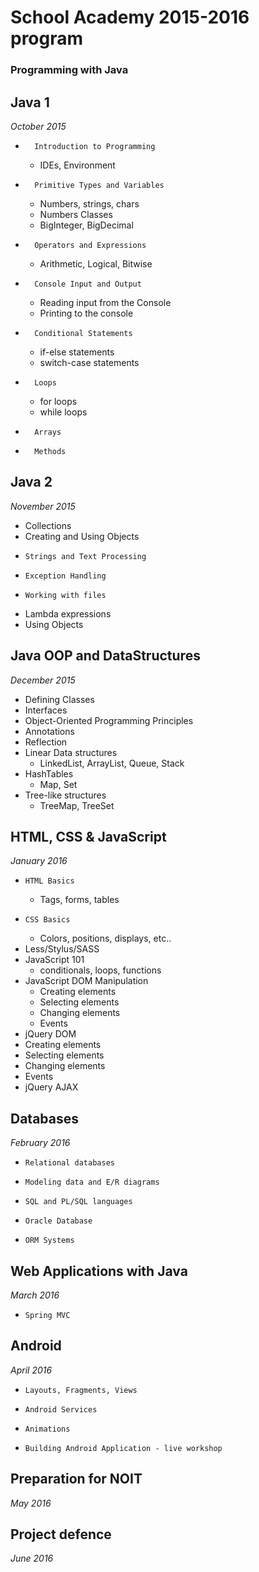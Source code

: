 # School Academy 2015-2016 program
### Programming with Java

## Java 1
_October 2015_

*	    Introduction to Programming
    *   IDEs, Environment
*	    Primitive Types and Variables
    *   Numbers, strings, chars
    *   Numbers Classes
    *   BigInteger, BigDecimal
*	    Operators and Expressions
    *   Arithmetic, Logical, Bitwise
*	    Console Input and Output
    *   Reading input from the Console
    *   Printing to the console
*	    Conditional Statements
    *   if-else statements
    *   switch-case statements
*	    Loops
    *   for loops
    *   while loops
*	    Arrays
*	    Methods

## Java 2
_November 2015_

*   Collections
*   Creating and Using Objects
*	  Strings and Text Processing
*	  Exception Handling
*	  Working with files
*   Lambda expressions
*   Using Objects

## Java OOP and DataStructures
_December 2015_

*   Defining Classes
*   Interfaces
*   Object-Oriented Programming Principles
*   Annotations
*   Reflection
*   Linear Data structures
    *   LinkedList, ArrayList, Queue, Stack
*   HashTables
    *   Map, Set
*   Tree-like structures
    *   TreeMap, TreeSet

## HTML, CSS & JavaScript
_January 2016_

*	  HTML Basics
    *   Tags, forms, tables
*	  CSS Basics
    *   Colors, positions, displays, etc..
*   Less/Stylus/SASS
*   JavaScript 101
    *   conditionals, loops, functions
*   JavaScript DOM Manipulation
    *   Creating elements
    *   Selecting elements
    *   Changing elements
    *   Events
*   jQuery DOM
  *   Creating elements
  *   Selecting elements
  *   Changing elements
  *   Events
*   jQuery AJAX    

## Databases
_February 2016_

*	  Relational databases
*	  Modeling data and E/R diagrams
*	  SQL and PL/SQL languages
*	  Oracle Database
*	  ORM Systems

## Web Applications with Java
_March 2016_

*	  Spring MVC

## Android
_April 2016_

*	  Layouts, Fragments, Views
*	  Android Services
*	  Animations
*	  Building Android Application - live workshop

## Preparation for NOIT
_May 2016_

## Project defence
_June 2016_
